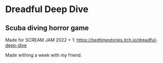 # Dreadful Deep Dive
Scuba diving horror game
-------------------------------------------------------
Made for SCREAM JAM 2022 + 1: https://bedtimestories.itch.io/dreadful-deep-dive

Made withing a week with my friend.


